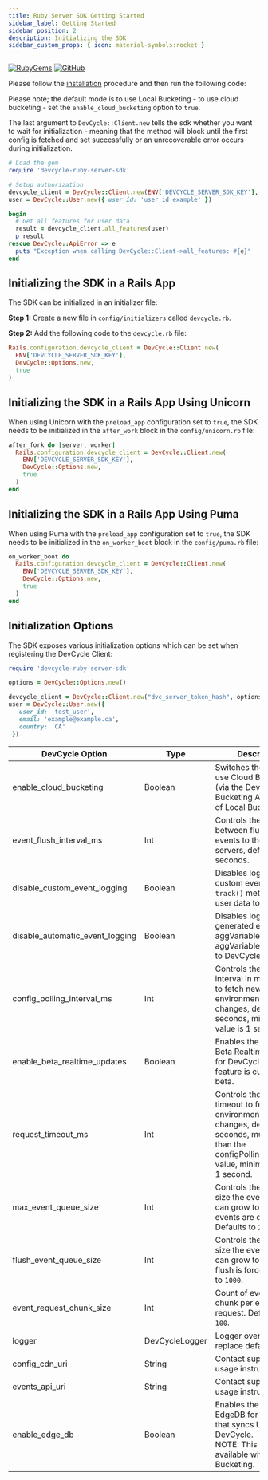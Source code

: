 ```yaml
---
title: Ruby Server SDK Getting Started
sidebar_label: Getting Started
sidebar_position: 2
description: Initializing the SDK
sidebar_custom_props: { icon: material-symbols:rocket }
---
```


[![RubyGems](https://badgen.net/rubygems/v/devcycle-ruby-server-sdk/latest)](https://rubygems.org/gems/devcycle-ruby-server-sdk)
[![GitHub](https://img.shields.io/github/stars/devcyclehq/ruby-server-sdk.svg?style=social&label=Star&maxAge=2592000)](https://github.com/DevCycleHQ/ruby-server-sdk)

Please follow the [installation](/sdk/server-side-sdks/ruby/ruby-install) procedure and then run the following code:

Please note; the default mode is to use Local Bucketing - to use cloud bucketing - set the `enable_cloud_bucketing` option to `true`.

The last argument to `DevCycle::Client.new` tells the sdk whether you want to wait for initialization - meaning that the method will block
until the first config is fetched and set successfully or an unrecoverable error occurs during initialization.

[//]: # (wizard-initialize-start)

```ruby
# Load the gem
require 'devcycle-ruby-server-sdk'

# Setup authorization
devcycle_client = DevCycle::Client.new(ENV['DEVCYCLE_SERVER_SDK_KEY'], DevCycle::Options.new, true)
user = DevCycle::User.new({ user_id: 'user_id_example' })

begin
  # Get all features for user data
  result = devcycle_client.all_features(user)
  p result
rescue DevCycle::ApiError => e
  puts "Exception when calling DevCycle::Client->all_features: #{e}"
end

```
[//]: # (wizard-initialize-end)

## Initializing the SDK in a Rails App

The SDK can be initialized in an initializer file:

**Step 1:** Create a new file in `config/initializers` called `devcycle.rb`.

**Step 2:** Add the following code to the `devcycle.rb` file:

```ruby
Rails.configuration.devcycle_client = DevCycle::Client.new(
  ENV['DEVCYCLE_SERVER_SDK_KEY'],
  DevCycle::Options.new,
  true
)
```

## Initializing the SDK in a Rails App Using Unicorn

When using Unicorn with the `preload_app` configuration set to `true`, the SDK needs to be initialized in the `after_work` block in the `config/unicorn.rb` file:

```ruby
after_fork do |server, worker|
  Rails.configuration.devcycle_client = DevCycle::Client.new(
    ENV['DEVCYCLE_SERVER_SDK_KEY'],
    DevCycle::Options.new,
    true
  )
end
```

## Initializing the SDK in a Rails App Using Puma

When using Puma with the `preload_app` configuration set to `true`, the SDK needs to be initialized in the `on_worker_boot` block in the `config/puma.rb` file:

```ruby
on_worker_boot do
  Rails.configuration.devcycle_client = DevCycle::Client.new(
    ENV['DEVCYCLE_SERVER_SDK_KEY'],
    DevCycle::Options.new,
    true
  )
end
```

## Initialization Options

The SDK exposes various initialization options which can be set when registering the DevCycle Client:

```ruby
require 'devcycle-ruby-server-sdk'

options = DevCycle::Options.new()

devcycle_client = DevCycle::Client.new("dvc_server_token_hash", options, true)
user = DevCycle::User.new({
   user_id: 'test_user',
   email: 'example@example.ca',
   country: 'CA'
 })
```

| DevCycle Option              | Type           | Description                                                                                                                                                                  |
|------------------------------|----------------|------------------------------------------------------------------------------------------------------------------------------------------------------------------------------|
| enable_cloud_bucketing         | Boolean        | Switches the SDK to use Cloud Bucketing (via the DevCycle Bucketing API) instead of Local Bucketing.                                                                         |
| event_flush_interval_ms         | Int         | Controls the interval between flushing events to the DevCycle servers, defaults to 30 seconds.                                                                               |
| disable_custom_event_logging    | Boolean        | Disables logging of custom events, from `track()` method, and user data to DevCycle.                                                                                         |
| disable_automatic_event_logging | Boolean        | Disables logging of sdk generated events (e.g. aggVariableEvaluated, aggVariableDefaulted) to DevCycle.                                                                      |
| config_polling_interval_ms      | Int         | Controls the polling interval in milliseconds to fetch new environment config changes, defaults to 10 seconds, minimum value is 1 second.                                    |
| enable_beta_realtime_updates    | Boolean        | Enables the usage of Beta Realtime Updates for DevCycle. This feature is currently in beta.                                                                                  |
| request_timeout_ms       | Int         | Controls the request timeout to fetch new environment config changes, defaults to 5 seconds, must be less than the configPollingIntervalMS value, minimum value is 1 second. |
| max_event_queue_size            | Int         | Controls the maximum size the event queue can grow to until events are dropped. Defaults to `2000`.                                                                          |
| flush_event_queue_size          | Int         | Controls the maximum size the event queue can grow to until a flush is forced. Defaults to `1000`.                                                                           |
| event_request_chunk_size          | Int         | Count of events to chunk per event upload request. Defaults to `100`.                                                                           |
| logger                       | DevCycleLogger | Logger override to replace default logger                                                                                                                                    |
| config_cdn_uri                  | String         | Contact support for usage instructions.                                                                                       |
| events_api_uri                  | String         | Contact support for usage instructions.                                                                                       |
| enable_edge_db                 | Boolean        | Enables the usage of EdgeDB for DevCycle that syncs User Data to DevCycle. <br />NOTE: This is only available with Cloud Bucketing.                                          |









